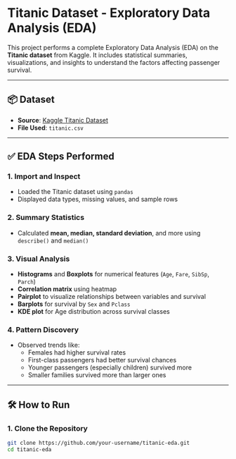 # Titanic Dataset - Exploratory Data Analysis (EDA)

This project performs a complete Exploratory Data Analysis (EDA) on the **Titanic dataset** from Kaggle. It includes statistical summaries, visualizations, and insights to understand the factors affecting passenger survival.

---

## 📦 Dataset

- **Source**: [Kaggle Titanic Dataset](https://www.kaggle.com/datasets/yasserh/titanic-dataset)
- **File Used**: `titanic.csv`

---

## ✅ EDA Steps Performed

### 1. Import and Inspect
- Loaded the Titanic dataset using `pandas`
- Displayed data types, missing values, and sample rows

### 2. Summary Statistics
- Calculated **mean, median, standard deviation**, and more using `describe()` and `median()`

### 3. Visual Analysis
- **Histograms** and **Boxplots** for numerical features (`Age`, `Fare`, `SibSp`, `Parch`)
- **Correlation matrix** using heatmap
- **Pairplot** to visualize relationships between variables and survival
- **Barplots** for survival by `Sex` and `Pclass`
- **KDE plot** for Age distribution across survival classes

### 4. Pattern Discovery
- Observed trends like:
  - Females had higher survival rates
  - First-class passengers had better survival chances
  - Younger passengers (especially children) survived more
  - Smaller families survived more than larger ones

---

## 🛠️ How to Run

### 1. Clone the Repository
```bash
git clone https://github.com/your-username/titanic-eda.git
cd titanic-eda
